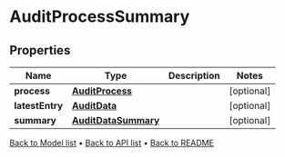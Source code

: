 

# AuditProcessSummary


## Properties

| Name | Type | Description | Notes |
|------------ | ------------- | ------------- | -------------|
|**process** | [**AuditProcess**](AuditProcess.md) |  |  [optional] |
|**latestEntry** | [**AuditData**](AuditData.md) |  |  [optional] |
|**summary** | [**AuditDataSummary**](AuditDataSummary.md) |  |  [optional] |



[Back to Model list](../README.md#documentation-for-models) &#8226; [Back to API list](../README.md#documentation-for-api-endpoints) &#8226; [Back to README](../README.md)


